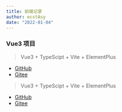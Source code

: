 ```yaml
---
title: 前端记录
author: ecstAsy
date: "2022-01-04"
---
```


### Vue3 项目

> Vue3 + TypeScipt + Vite + ElementPlus

- [GitHub](https://github.com/ecstAsy/moko-vue-admin-element-plus)
- [Gitee](https://gitee.com/ecst/moko-vue-elementplus-admin)

> Vue3 + TypeScipt + Vite + ElementPlus

- [GitHub](https://github.com/ecstAsy/moko-vue-antd-admin)
- [Gitee](https://gitee.com/ecst/moko-vue-antd-admin)

